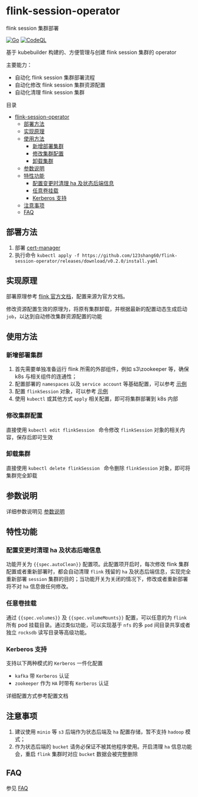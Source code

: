 # flink-session-operator
flink session 集群部署

[![Go](https://github.com/123shang60/flink-session-operator/actions/workflows/go.yml/badge.svg?branch=main)](https://github.com/123shang60/flink-session-operator/actions/workflows/go.yml)
[![CodeQL](https://github.com/123shang60/flink-session-operator/actions/workflows/codeql-analysis.yml/badge.svg?branch=main)](https://github.com/123shang60/flink-session-operator/actions/workflows/codeql-analysis.yml)

基于 kubebuilder 构建的、方便管理与创建 flink session 集群的 operator

主要能力：

- 自动化 flink session 集群部署流程
- 自动化修改 flink session 集群资源配置
- 自动化清理 flink session 集群

目录

- [flink-session-operator](#flink-session-operator)
  - [部署方法](#部署方法)
  - [实现原理](#实现原理)
  - [使用方法](#使用方法)
    - [新增部署集群](#新增部署集群)
    - [修改集群配置](#修改集群配置)
    - [卸载集群](#卸载集群)
  - [参数说明](#参数说明)
  - [特性功能](#特性功能)
    - [配置变更时清理 ha 及状态后端信息](#配置变更时清理-ha-及状态后端信息)
    - [任意卷挂载](#任意卷挂载)
    - [Kerberos 支持](#kerberos-支持)
  - [注意事项](#注意事项)
  - [FAQ](#faq)

## 部署方法

1. 部署 [cert-manager](https://cert-manager.io/docs/installation/)
2. 执行命令  `kubectl apply -f https://github.com/123shang60/flink-session-operator/releases/download/v0.2.0/install.yaml`

## 实现原理

部署原理参考 [flink 官方文档](https://nightlies.apache.org/flink/flink-docs-release-1.14/docs/deployment/resource-providers/native_kubernetes/)，配置来源为官方文档。

修改资源配置生效的原理为，将原有集群卸载，并根据最新的配置动态生成启动 `job`，以达到自动修改集群资源配置的功能

## 使用方法

### 新增部署集群

1. 首先需要单独准备运行 flink 所需的外部组件，例如 s3\zookeeper 等，确保 k8s 与相关组件的连通性；
2. 配置部署的 `namespaces` 以及 `service account` 等基础配置，可以参考 [示例](./config/samples/rbac.yaml)
3. 配置 `flinkSession` 对象，可以参考 [示例](./config/samples/flink_v1_flinksession.yaml)
4. 使用 `kubectl`  或其他方式 `apply` 相关配置，即可将集群部署到 k8s 内部

### 修改集群配置

直接使用 `kubectl edit flinkSession ` 命令修改 `flinkSession` 对象的相关内容，保存后即可生效

### 卸载集群

直接使用 `kubectl delete flinkSession ` 命令删除 `flinkSession` 对象，即可将集群完全卸载

## 参数说明

详细参数说明见 [参数说明](./doc/param.md)

## 特性功能

### 配置变更时清理 ha 及状态后端信息

功能开关为 `{{spec.autoClean}}` 配置项。此配置项开启时，每次修改 flink 集群配置或者重新部署时，都会自动清理 `flink` 残留的 `ha` 及状态后端信息，实现完全重新部署 `session` 集群的目的；当功能开关为关闭的情况下，修改或者重新部署将不对 `ha` 信息做任何修改。

### 任意卷挂载

通过 `{{spec.volumes}}` 及 `{{spec.volumeMounts}}` 配置，可以任意的为 `flink` 所有 pod 挂载目录。通过类似功能，可以实现基于 `nfs` 的多 `pod` 间目录共享或者独立 `rocksdb` 读写目录等高级功能。

### Kerberos 支持

支持以下两种模式的 `Kerberos` 一件化配置

- `kafka` 带 `Kerberos` 认证
- `zookeeper` 作为 `HA` 时带有 `Kerberos` 认证

详细配置方式参考配置文档

## 注意事项

1. 建议使用 `minio` 等 `s3` 后端作为状态后端及 `ha` 配置存储，暂不支持 `hadoop` 模式；
2. 作为状态后端的 `bucket` 请务必保证不被其他程序使用。开启清理 `ha` 信息功能会，重启 `flink` 集群时对应 `bucket` 数据会被完整删除

## FAQ

参见 [FAQ](./doc/faq.md)